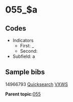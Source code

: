 # 055\_$a

## Codes

-   Indicators
    -   First: \_
    -   Second:
-   Subfield: a

## Sample bibs

14966793 [Quicksearch](https://search.library.yale.edu/catalog/14966793) [VXWS](http://prodorbis.library.yale.edu:7014/vxws/GetHoldingsService?bibId=14966793)

**Parent topic:**[055](../../tags/055/055.md)

